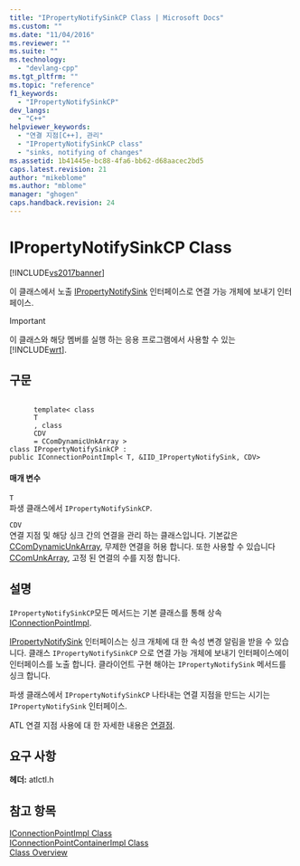 ```yaml
---
title: "IPropertyNotifySinkCP Class | Microsoft Docs"
ms.custom: ""
ms.date: "11/04/2016"
ms.reviewer: ""
ms.suite: ""
ms.technology: 
  - "devlang-cpp"
ms.tgt_pltfrm: ""
ms.topic: "reference"
f1_keywords: 
  - "IPropertyNotifySinkCP"
dev_langs: 
  - "C++"
helpviewer_keywords: 
  - "연결 지점[C++], 관리"
  - "IPropertyNotifySinkCP class"
  - "sinks, notifying of changes"
ms.assetid: 1b41445e-bc88-4fa6-bb62-d68aacec2bd5
caps.latest.revision: 21
author: "mikeblome"
ms.author: "mblome"
manager: "ghogen"
caps.handback.revision: 24
---
```

# IPropertyNotifySinkCP Class
[!INCLUDE[vs2017banner](../../assembler/inline/includes/vs2017banner.md)]

이 클래스에서 노출  [IPropertyNotifySink](http://msdn.microsoft.com/library/windows/desktop/ms692638) 인터페이스로 연결 가능 개체에 보내기 인터페이스.  
  
> [!IMPORTANT]
>  이 클래스와 해당 멤버를 실행 하는 응용 프로그램에서 사용할 수 있는 [!INCLUDE[wrt](../../atl/reference/includes/wrt_md.md)].  
  
## 구문  
  
```  
  
      template< class   
      T  
      , class  
      CDV   
      = CComDynamicUnkArray >  
class IPropertyNotifySinkCP :   
public IConnectionPointImpl< T, &IID_IPropertyNotifySink, CDV>  
```  
  
#### 매개 변수  
 `T`  
 파생 클래스에서 `IPropertyNotifySinkCP`.  
  
 `CDV`  
 연결 지점 및 해당 싱크 간의 연결을 관리 하는 클래스입니다.  기본값은  [CComDynamicUnkArray](../../atl/reference/ccomdynamicunkarray-class.md), 무제한 연결을 허용 합니다.  또한 사용할 수 있습니다  [CComUnkArray](../../atl/reference/ccomunkarray-class.md), 고정 된 연결의 수를 지정 합니다.  
  
## 설명  
 `IPropertyNotifySinkCP`모든 메서드는 기본 클래스를 통해 상속  [IConnectionPointImpl](../../atl/reference/iconnectionpointimpl-class.md).  
  
 [IPropertyNotifySink](http://msdn.microsoft.com/library/windows/desktop/ms692638) 인터페이스는 싱크 개체에 대 한 속성 변경 알림을 받을 수 있습니다.  클래스 `IPropertyNotifySinkCP` 으로 연결 가능 개체에 보내기 인터페이스에이 인터페이스를 노출 합니다.  클라이언트 구현 해야는 `IPropertyNotifySink` 메서드를 싱크 합니다.  
  
 파생 클래스에서 `IPropertyNotifySinkCP` 나타내는 연결 지점을 만드는 시기는 `IPropertyNotifySink` 인터페이스.  
  
 ATL 연결 지점 사용에 대 한 자세한 내용은  [연결점](../../atl/atl-connection-points.md).  
  
## 요구 사항  
 **헤더:**  atlctl.h  
  
## 참고 항목  
 [IConnectionPointImpl Class](../../atl/reference/iconnectionpointimpl-class.md)   
 [IConnectionPointContainerImpl Class](../../atl/reference/iconnectionpointcontainerimpl-class.md)   
 [Class Overview](../../atl/atl-class-overview.md)